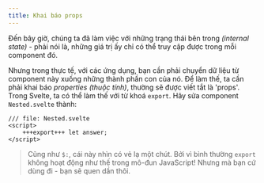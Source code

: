 ```yaml
---
title: Khai báo props
---
```


<!-- FIXME: dịch internal state như thế nào? -->
Đến bây giờ, chúng ta đã làm việc với những trạng thái bên trong _(internal state)_ - phải nói là, những giá trị ấy chỉ có thể truy cập được trong mỗi component đó.

Nhưng trong thực tế, với các ứng dụng, bạn cần phải chuyển dữ liệu từ component này xuống những thành phần con của nó. Để làm thế, ta cần phải khai báo _properties_ _(thuộc tính)_, thường sẽ được viết tắt là 'props'. Trong Svelte, ta có thể làm thế với từ khoá `export`. Hãy sửa component `Nested.svelte` thành:

```svelte
/// file: Nested.svelte
<script>
	+++export+++ let answer;
</script>
```

> Cũng như `$:`, cái này nhìn có vẻ lạ một chút. Bởi vì bình thường `export` không hoạt động như thế trong mô-đun JavaScript! Nhưng mà bạn cứ dùng đi - bạn sẽ quen dần thôi.
